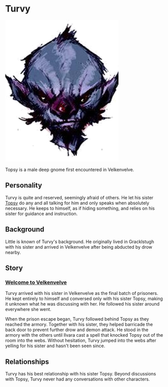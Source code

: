 # Turvy

![Turvy](Turvy.png)

Topsy is a male deep gnome first encountered in Velkenvelve.

## Personality
Turvy is quite and reserved, seemingly afraid of others. He let his sister [Topsy](topsy.md) do any and all talking for him and only speaks when absolutely necessary. He keeps to himself, as if hiding something, and relies on his sister for guidance and instruction.

## Background
Little is known of Turvy's background. He originally lived in Gracklstugh with his sister and arrived in Velkenvelve after being abducted by drow nearby.

## Story
### [Welcome to Velkenvelve](../../sessions/arc01/info.md)
Turvy arrived with his sister in Velkenvelve as the final batch of prisoners. He kept entirely to himself and conversed only with his sister Topsy, making it unknown what he was discussing with her. He followed his sister around everywhere she went.

When the prison escape began, Turvy followed behind Topsy as they reached the armory. Together with his sister, they helped barricade the back door to prevent further drow and demon attack. He stood in the armory with the others until Ilvara cast a spell that knocked Topsy out of the room into the webs. Without hesitation, Turvy jumped into the webs after yelling for his sister and hasn't been seen since.

## Relationships
Turvy has his best relationship with his sister Topsy. Beyond discussions with Topsy, Turvy never had any conversations with other characters.
